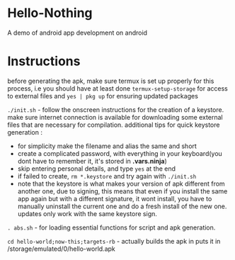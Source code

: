 # Hello-Nothing
 A demo of android app development on android

# Instructions
before generating the apk, make sure termux is set up properly for this process, i.e you should have at least done `termux-setup-storage` for access to external files and `yes | pkg up` for ensuring updated packages

`./init.sh` - follow the onscreen instructions for the creation of a keystore. make sure internet connection is available for downloading some external files that are necessary for compilation. additional tips for quick keystore generation :
* for simplicity make the filename and alias the same and short
* create a complicated password, with everything in your keyboard(you dont have to remember it, it's stored in **.vars.ninja**)
* skip entering personal details, and type `yes` at the end
* if failed to create, `rm *.keystore` and try again with `./init.sh`
* note that the keystore is what makes your version of apk different from another one, due to signing, this means that even if you install the same app again but with a different signature, it wont install, you have to manually uninstall the current one and do a fresh install of the new one. updates only work with the same keystore sign.

`. abs.sh` - for loading essential functions for script and apk generation.

`cd hello-world;now-this;targets-rb` - actually builds the apk in puts it in /storage/emulated/0/hello-world.apk
